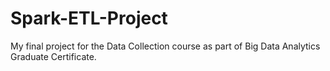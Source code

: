 # Spark-ETL-Project
My final project for the Data Collection course as part of Big Data Analytics Graduate Certificate.
